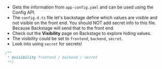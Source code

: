 - Gets the information from `app-config.yaml` and can be used using the Config API.
- The `config.d.ts` file let's backstage define which values are visible and not visible on the front end. You should NOT add secret info to this file. Because Backstage will send that to the front end.
- Check out the **Visibility** page on Backstage to explore hiding values.
- The visibility could be set to `frontend`, `backend`, `secret`.
- Look into using `secret` for secrets!

```ts
/**
 * @visibility frontend / backend / secret
 **/
```